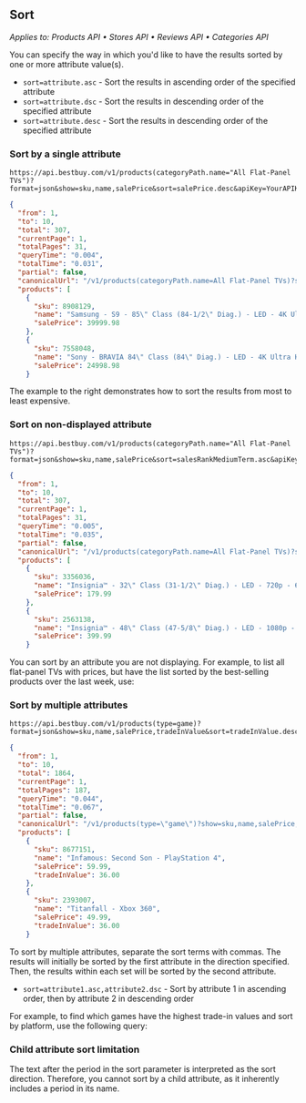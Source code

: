 ## Sort

*Applies to: Products API &#8226; Stores API &#8226; Reviews API &#8226; Categories API*

You can specify the way in which you'd like to have the results sorted by one or more attribute value(s).

+ `sort=attribute.asc` - Sort the results in ascending order of the specified attribute
+ `sort=attribute.dsc` - Sort the results in descending order of the specified attribute
+ `sort=attribute.desc` - Sort the results in descending order of the specified attribute

### Sort by a single attribute

```text
https://api.bestbuy.com/v1/products(categoryPath.name="All Flat-Panel TVs")?format=json&show=sku,name,salePrice&sort=salePrice.desc&apiKey=YourAPIKey
```

```json
{
  "from": 1,
  "to": 10,
  "total": 307,
  "currentPage": 1,
  "totalPages": 31,
  "queryTime": "0.004",
  "totalTime": "0.031",
  "partial": false,
  "canonicalUrl": "/v1/products(categoryPath.name=All Flat-Panel TVs)?show=sku,name,salePrice&sort=salePrice.desc&format=json&apiKey=YourAPIKey",
  "products": [
    {
      "sku": 8908129,
      "name": "Samsung - S9 - 85\" Class (84-1/2\" Diag.) - LED - 4K Ultra HD TV (2160p) - 120Hz - Smart - 3D - HDTV",
      "salePrice": 39999.98
    },
    {
      "sku": 7558048,
      "name": "Sony - BRAVIA 84\" Class (84\" Diag.) - LED - 4K Ultra HD TV (2160p) - 120Hz - Smart - 3D - HDTV",
      "salePrice": 24998.98
    }
```

The example to the right demonstrates how to sort the results from most to least expensive.

<div></div>

### Sort on non-displayed attribute

```text
https://api.bestbuy.com/v1/products(categoryPath.name="All Flat-Panel TVs")?format=json&show=sku,name,salePrice&sort=salesRankMediumTerm.asc&apiKey=YourAPIKey
```

```json
{
  "from": 1,
  "to": 10,
  "total": 307,
  "currentPage": 1,
  "totalPages": 31,
  "queryTime": "0.005",
  "totalTime": "0.035",
  "partial": false,
  "canonicalUrl": "/v1/products(categoryPath.name=All Flat-Panel TVs)?show=sku,name,salePrice&sort=salesRankMediumTerm&format=json&apiKey=YourAPIKey",
  "products": [
    {
      "sku": 3356036,
      "name": "Insignia™ - 32\" Class (31-1/2\" Diag.) - LED - 720p - 60Hz - HDTV",
      "salePrice": 179.99
    },
    {
      "sku": 2563138,
      "name": "Insignia™ - 48\" Class (47-5/8\" Diag.) - LED - 1080p - 60Hz - HDTV",
      "salePrice": 399.99
    }
```

You can sort by an attribute you are not displaying. For example, to list all flat-panel TVs with prices, but have the list sorted by the best-selling products over the last week, use:

<div></div>

### Sort by multiple attributes

```text
https://api.bestbuy.com/v1/products(type=game)?format=json&show=sku,name,salePrice,tradeInValue&sort=tradeInValue.desc,platform.asc&apiKey=YourAPIKey
```

```json
{
  "from": 1,
  "to": 10,
  "total": 1864,
  "currentPage": 1,
  "totalPages": 187,
  "queryTime": "0.044",
  "totalTime": "0.067",
  "partial": false,
  "canonicalUrl": "/v1/products(type=\"game\")?show=sku,name,salePrice,tradeInValue&sort=tradeInValue.desc,platform&format=json&apiKey=YourAPIKey",
  "products": [
    {
      "sku": 8677151,
      "name": "Infamous: Second Son - PlayStation 4",
      "salePrice": 59.99,
      "tradeInValue": 36.00
    },
    {
      "sku": 2393007,
      "name": "Titanfall - Xbox 360",
      "salePrice": 49.99,
      "tradeInValue": 36.00
    }
```

To sort by multiple attributes, separate the sort terms with commas. The results will initially be sorted by the first attribute in the direction specified. Then, the results within each set will be sorted by the second attribute.

+ `sort=attribute1.asc,attribute2.dsc` - Sort by attribute 1 in ascending order, then by attribute 2 in descending order

For example, to find which games have the highest trade-in values and sort by platform, use the following query:

<div></div>

### Child attribute sort limitation

The text after the period in the sort parameter is interpreted as the sort direction. Therefore, you cannot sort by a child attribute, as it inherently includes a period in its name.

